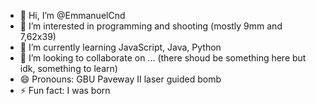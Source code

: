 - 👋 Hi, I’m @EmmanuelCnd
- 👀 I’m interested in programming and shooting (mostly 9mm and 7,62x39)
- 🌱 I’m currently learning JavaScript, Java, Python
- 💞️ I’m looking to collaborate on ... (there shoud be something here but idk, something to learn)
- 😄 Pronouns: GBU Paveway II laser guided bomb
- ⚡ Fun fact: I was born

<!---
EmmanuelCnd/EmmanuelCnd is a ✨ special ✨ repository because its `README.md` (this file) appears on your GitHub profile.
You can click the Preview link to take a look at your changes.
--->
